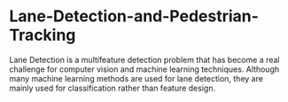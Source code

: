 # Lane-Detection-and-Pedestrian-Tracking
Lane Detection is a multifeature detection problem that has become a real challenge for computer vision and machine learning techniques. Although many machine learning methods are used for lane detection, they are mainly used for classification rather than feature design.
